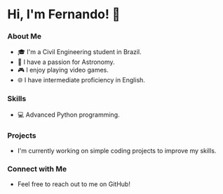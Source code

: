 # Hi, I'm Fernando! 👋

### About Me
- 🎓 I'm a Civil Engineering student in Brazil.
- 🌌 I have a passion for Astronomy.
- 🎮 I enjoy playing video games.
- 🌐 I have intermediate proficiency in English.

### Skills
- 💻 Advanced Python programming.

### Projects
- I'm currently working on simple coding projects to improve my skills.

### Connect with Me
- Feel free to reach out to me on GitHub!
